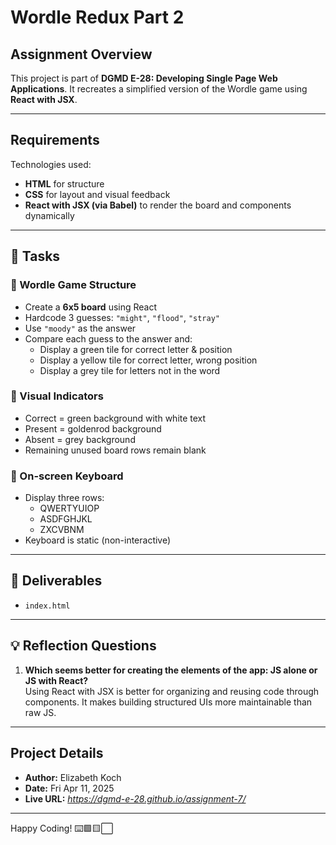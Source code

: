 # Wordle Redux Part 2

## Assignment Overview
This project is part of **DGMD E-28: Developing Single Page Web Applications**. It recreates a simplified version of the Wordle game using **React with JSX**.

---

## Requirements

Technologies used:

- **HTML** for structure  
- **CSS** for layout and visual feedback  
- **React with JSX (via Babel)** to render the board and components dynamically

---

## 📌 Tasks

### 🔹 Wordle Game Structure

- Create a **6x5 board** using React
- Hardcode 3 guesses: `"might"`, `"flood"`, `"stray"`
- Use `"moody"` as the answer
- Compare each guess to the answer and:
  - Display a green tile for correct letter & position
  - Display a yellow tile for correct letter, wrong position
  - Display a grey tile for letters not in the word

### 🔹 Visual Indicators

- Correct = green background with white text  
- Present = goldenrod background  
- Absent = grey background  
- Remaining unused board rows remain blank

### 🔹 On-screen Keyboard

- Display three rows:
  - QWERTYUIOP
  - ASDFGHJKL
  - ZXCVBNM
- Keyboard is static (non-interactive)

---

## 🚀 Deliverables

- `index.html`

---

## 💡 Reflection Questions

1. **Which seems better for creating the elements of the app: JS alone or JS with React?**  
   Using React with JSX is better for organizing and reusing code through components. It makes building structured UIs more maintainable than raw JS.

---

## Project Details

- **Author:** Elizabeth Koch  
- **Date:** Fri Apr 11, 2025  
- **Live URL:** *https://dgmd-e-28.github.io/assignment-7/*  

---

Happy Coding! ⌨️🟩🟨⬜
